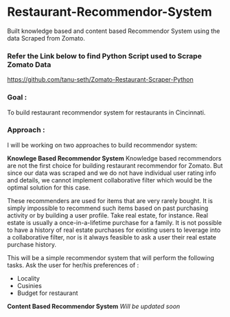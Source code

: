 # Restaurant-Recommendor-System
Built knowledge based and content based Recommendor System using the data Scraped from Zomato.

### Refer the Link below to find Python Script used to Scrape Zomato Data 
https://github.com/tanu-seth/Zomato-Restaurant-Scraper-Python


### Goal : 
To build restaurant recommendor system for restaurants in Cincinnati.

### Approach :
I will be working on two approaches to build recommendor system:

**Knowlege Based Recommendor System** 
Knowledge based recommendors are not the first choice for building restaurant recommendor for Zomato. But since our data was scraped and we do not have individual user rating info and details, we cannot implement collaborative filter which would be the optimal solution for this case.

These recommenders are used for items that are very rarely bought. It is simply impossible to recommend such items based on past purchasing activity or by building a user profile. Take real estate, for instance. Real estate is usually a once-in-a-lifetime purchase for a family. It is not possible to have a history of real estate purchases for existing users to leverage into a collaborative filter, nor is it always feasible to ask a user their real estate purchase history.


This will be a simple recommendor system that will perform the following tasks. Ask the user for her/his preferences of :

* Locality
* Cusinies
* Budget for restaurant

**Content Based Recommendor System**
*Will be updated soon*

